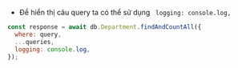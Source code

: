 - Để hiển thị câu query ta có thể sử dụng ` logging: console.log,`

```js
const response = await db.Department.findAndCountAll({
  where: query,
  ...queries,
  logging: console.log,
});
```
